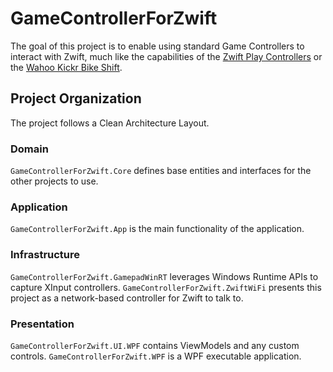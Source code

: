 # GameControllerForZwift

The goal of this project is to enable using standard Game Controllers to interact with Zwift, much like the capabilities of the [Zwift Play Controllers](https://us.zwift.com/products/zwift-play?variant=43737779896576) or the [Wahoo Kickr Bike Shift](https://www.wahoofitness.com/devices/indoor-cycling/smart-bikes/kickr-bike-shift-buy).

## Project Organization

The project follows a Clean Architecture Layout.

### Domain

`GameControllerForZwift.Core` defines base entities and interfaces for the other projects to use.

### Application

`GameControllerForZwift.App` is the main functionality of the application.

### Infrastructure

`GameControllerForZwift.GamepadWinRT` leverages Windows Runtime APIs to capture XInput controllers.
`GameControllerForZwift.ZwiftWiFi` presents this project as a network-based controller for Zwift to talk to.

### Presentation

`GameControllerForZwift.UI.WPF` contains ViewModels and any custom controls.
`GameControllerForZwift.WPF` is a WPF executable application.
